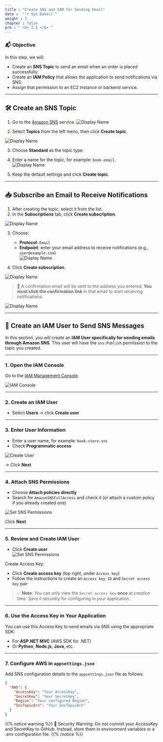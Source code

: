 ```yaml
---
title : "Create SNS and IAM for Sending Email"
date :  "`r Sys.Date()`" 
weight : 3
chapter : false
pre : " <b> 2.2 </b> "
---
```


### 📬 Objective

In this step, we will:

- Create an **SNS Topic** to send an email when an order is placed successfully.
- Create an **IAM Policy** that allows the application to send notifications via SNS.
- Assign that permission to an EC2 Instance or backend service.

---

## 🛠️ Create an SNS Topic

1. Go to the [Amazon SNS](https://console.aws.amazon.com/sns/v3/home) service.
![Display Name](/images/2.prerequisite/image.png)

2. Select **Topics** from the left menu, then click **Create topic**.

![Display Name](/images/2.prerequisite/image2.png)

3. Choose **Standard** as the topic type.  
4. Enter a name for the topic, for example: `book-email`.  
![Display Name](/images/2.prerequisite/image3.png)

5. Keep the default settings and click **Create topic**.

---

## 📥 Subscribe an Email to Receive Notifications

1. After creating the topic, select it from the list.
2. In the **Subscriptions** tab, click **Create subscription**.

![Display Name](/images/2.prerequisite/image4.png)

3. Choose:
   - **Protocol**: `Email`
   - **Endpoint**: enter your email address to receive notifications (e.g., `user@example.com`)  
   ![Display Name](/images/2.prerequisite/Untitled.png)

4. Click **Create subscription**.

![Display Name](/images/2.prerequisite/image9.png)

> 📧 A confirmation email will be sent to the address you entered. **You must click the confirmation link** in that email to start receiving notifications.

![Display Name](/images/2.prerequisite/image10.png)

---

## 🔐 Create an IAM User to Send SNS Messages

In this section, you will create an **IAM User specifically for sending emails through Amazon SNS**. This user will have the `sns:Publish` permission to the topic you created.

---

### 1. Open the IAM Console

Go to the [IAM Management Console](https://us-east-1.console.aws.amazon.com/iamv2/home?region=us-east-1#/home).

![IAM Console](/images/2.prerequisite/image5.png)

---

### 2. Create an IAM User

- Select **Users** → click **Create user**

---

### 3. Enter User Information

- Enter a user name, for example: `book-store-sns`
- Check **Programmatic access**

![Create User](/images/2.prerequisite/image6.png)

→ Click **Next**

---

### 4. Attach SNS Permissions

- Choose **Attach policies directly**
- Search for `AmazonSNSFullAccess` and check it (or attach a custom policy if you already created one)

![Set SNS Permissions](/images/2.prerequisite/image7.png)

Click **Next**

---

### 5. Review and Create IAM User

- Click **Create user**  
![Set SNS Permissions](/images/2.prerequisite/image8.png)

Create Access Key:

- Click **Create access key** (top right, under `Access key`)
- Follow the instructions to create an `Access key ID` and `Secret access key` pair

> ✅ **Note**: You can only view the `Secret access key` **once** at creation time. Save it securely for configuring in your application.

---

### 6. Use the Access Key in Your Application

You can use this Access Key to send emails via SNS using the appropriate SDK:

- For **ASP.NET MVC** (AWS SDK for .NET)
- Or **Python**, **Node.js**, **Java**, etc.

---

### 7. Configure AWS in `appsettings.json`

Add SNS configuration details to the `appsettings.json` file as follows:

```json
{
  "AWS": {
    "AccessKey": "Your AccessKey",
    "SecretKey": "Your SecretKey",
    "Region": "Your configured Region",
    "SnsTopicArn": "Your SnsTopicArn"
  }
}
```
{{% notice warning %}}
🔐 Security Warning: Do not commit your AccessKey and SecretKey to GitHub.
Instead, store them in environment variables or a .env configuration file.
{{% /notice %}}


